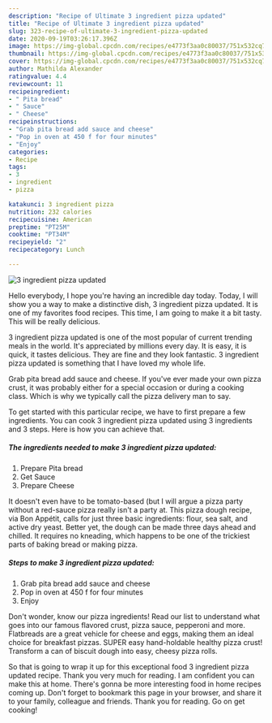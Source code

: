 ```yaml
---
description: "Recipe of Ultimate 3 ingredient pizza updated"
title: "Recipe of Ultimate 3 ingredient pizza updated"
slug: 323-recipe-of-ultimate-3-ingredient-pizza-updated
date: 2020-09-19T03:26:17.396Z
image: https://img-global.cpcdn.com/recipes/e4773f3aa0c80037/751x532cq70/3-ingredient-pizza-updated-recipe-main-photo.jpg
thumbnail: https://img-global.cpcdn.com/recipes/e4773f3aa0c80037/751x532cq70/3-ingredient-pizza-updated-recipe-main-photo.jpg
cover: https://img-global.cpcdn.com/recipes/e4773f3aa0c80037/751x532cq70/3-ingredient-pizza-updated-recipe-main-photo.jpg
author: Mathilda Alexander
ratingvalue: 4.4
reviewcount: 11
recipeingredient:
- " Pita bread"
- " Sauce"
- " Cheese"
recipeinstructions:
- "Grab pita bread add sauce and cheese"
- "Pop in oven at 450 f for four minutes"
- "Enjoy"
categories:
- Recipe
tags:
- 3
- ingredient
- pizza

katakunci: 3 ingredient pizza 
nutrition: 232 calories
recipecuisine: American
preptime: "PT25M"
cooktime: "PT34M"
recipeyield: "2"
recipecategory: Lunch

---
```



![3 ingredient pizza updated](https://img-global.cpcdn.com/recipes/e4773f3aa0c80037/751x532cq70/3-ingredient-pizza-updated-recipe-main-photo.jpg)

Hello everybody, I hope you're having an incredible day today. Today, I will show you a way to make a distinctive dish, 3 ingredient pizza updated. It is one of my favorites food recipes. This time, I am going to make it a bit tasty. This will be really delicious.

3 ingredient pizza updated is one of the most popular of current trending meals in the world. It's appreciated by millions every day. It is easy, it is quick, it tastes delicious. They are fine and they look fantastic. 3 ingredient pizza updated is something that I have loved my whole life.

Grab pita bread add sauce and cheese. If you&#39;ve ever made your own pizza crust, it was probably either for a special occasion or during a cooking class. Which is why we typically call the pizza delivery man to say.


To get started with this particular recipe, we have to first prepare a few ingredients. You can cook 3 ingredient pizza updated using 3 ingredients and 3 steps. Here is how you can achieve that.

<!--inarticleads1-->

##### The ingredients needed to make 3 ingredient pizza updated:

1. Prepare  Pita bread
1. Get  Sauce
1. Prepare  Cheese


It doesn&#39;t even have to be tomato-based (but I will argue a pizza party without a red-sauce pizza really isn&#39;t a party at. This pizza dough recipe, via Bon Appétit, calls for just three basic ingredients: flour, sea salt, and active dry yeast. Better yet, the dough can be made three days ahead and chilled. It requires no kneading, which happens to be one of the trickiest parts of baking bread or making pizza. 

<!--inarticleads2-->

##### Steps to make 3 ingredient pizza updated:

1. Grab pita bread add sauce and cheese
1. Pop in oven at 450 f for four minutes
1. Enjoy


Don&#39;t wonder, know our pizza ingredients! Read our list to understand what goes into our famous flavored crust, pizza sauce, pepperoni and more. Flatbreads are a great vehicle for cheese and eggs, making them an ideal choice for breakfast pizzas. SUPER easy hand-holdable healthy pizza crust! Transform a can of biscuit dough into easy, cheesy pizza rolls. 

So that is going to wrap it up for this exceptional food 3 ingredient pizza updated recipe. Thank you very much for reading. I am confident you can make this at home. There's gonna be more interesting food in home recipes coming up. Don't forget to bookmark this page in your browser, and share it to your family, colleague and friends. Thank you for reading. Go on get cooking!

